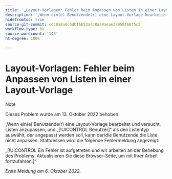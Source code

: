 ```yaml
---
title: '„Layout-Vorlagen: Fehler beim Anpassen von Listen in einer Layout-Vorlage“'
description: '„Wenn ein(e) Benutzende(r) eine Layout-Vorlage bearbeitet und versucht, Listen anzupassen, und ‚Benutzer‘ als den Listentyp auswählt, der angepasst werden soll, kann der/die Benutzende die Liste nicht anpassen. Stattdessen wird die folgende Fehlermeldung angezeigt: Ein Fehler ist aufgetreten und wir arbeiten an der Behebung des Problems. Aktualisieren Sie diese Browser-Seite, um mit Ihrer Arbeit fortzufahren.“'
hidefromtoc: true
source-git-commit: cdc8a8a6c4dbf6b53a7c8aa0aeae37058f60f5c5
workflow-type: ht
source-wordcount: '143'
ht-degree: 100%

---
```



# Layout-Vorlagen: Fehler beim Anpassen von Listen in einer Layout-Vorlage

>[!NOTE]
>
>Dieses Problem wurde am 13. Oktober 2022 behoben.

„Wenn ein(e) Benutzende(r) eine Layout-Vorlage bearbeitet und versucht, Listen anzupassen, und „[!UICONTROL Benutzer]“ als den Listentyp auswählt, der angepasst werden soll, kann der/die Benutzende die Liste nicht anpassen. Stattdessen wird die folgende Fehlermeldung angezeigt:

„[!UICONTROL Ein Fehler ist aufgetreten und wir arbeiten an der Behebung des Problems. Aktualisieren Sie diese Browser-Seite, um mit Ihrer Arbeit fortzufahren.]“

_Erste Meldung am 6. Oktober 2022._

